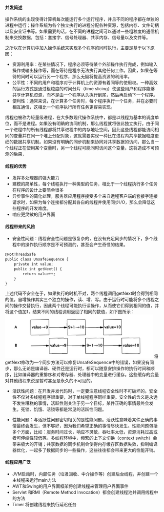 #### 并发简述
操作系统的出现使得计算机每次能运行多个运行程序，并且不同的程序都在单独的进程中运行；操作系统为各个独立执行的进程分配各种资源，包括内存、文件句柄以及安全证书等。如果需要的话，在不同的进程之间可以通过一些粗粒度的通信机制来交换数据，包括：套接字、信号处理器、共享内存、信号量以及文件等。

之所以在计算机中加入操作系统来实现多个程序的同时执行，主要是基于以下原因：
+ 资源利用率：在某些情况下，程序必须等待某个外部操作执行完成，例如输入操作或输出操作等，而在等待是程序无法执行其他任何工作。因此，如果在等待的同时可以运行另一个程序，那么无疑将提高资源的利用率。
+ 公平性：不同的用户和程序对于计算机上的资源有着同等的使用权。一种高效的运行方式是通过粗粒度的时间分片（time slicing）使这些用户和程序能够共享计算机资源，而不是由一个程序从头执行到尾，然后再启动下一个程序。
+ 便利性：通常来说，在计算多个任务时，每个程序执行一个任务，并在必要时相互通信，这相比一个程序执行所有任务更容易实现。

线程也被称为轻量级进程，在大多数现代操作系统中，都是以线程为基本的调度单位，而不是进程。如果没有明确的协同机制，那么线程就将彼此独立执行。由于同一个进程中的所有线程都将共享进程中的内存地址空间，因此这些线程都能访问相同的变量并在同一个堆上分配对象，这就需要实现一种比在进程内共享数据粒度更细的数据共享机制。如果没有明确的同步机制来协同对共享数据的访问，那么当一个线程正在使用某个变量时，另一个线程可能同时访问这个变量，这将造成不可预测的后果，
#### 线程的优势
+ 发挥多处理器的强大能力
+ 建模的简单性，每个线程执行一种类型的任务，相比于一个线程执行多个任务在程序的设计上要简单很多
+ 异步事件的简化处理，服务器应用程序接受多个来自远程客户端的套接字连接请求时，如果为每个连接都分配其各自的线程并使用同步I/O，那么会降低这些程序的开发难度。
+ 响应更灵敏的用户界面

#### 线程带来的风险
* 安全性问题：线程安全性问题是很复杂的，在没有充足同步的情况下，多个线程中的操作执行顺序是不可预测的，甚至会产生奇怪的结果。
```
@NotThreadSafe
public class UnsafeSequence {
    private int value;
    public int getNext() {
        return value++;
    }
}
```
上述代码不安全在于，如果执行的时机不对，两个线程调用getNext时会得到相同的值。自增操作其实三个独立的操作，读、增、写。由于运行时可能将多个线程之间的操作交替执行，因此两个线程可能执行读操作，从而使它们得到相同的值，并将这个值加1，结果不同的线程调用返回了相同的数值，如下图所示：
![image](https://raw.githubusercontent.com/zhao907219202/markdown/master/md-picture/multi-thread/multi-thread-1-0-20180508.png)
将getNext修改为一个同步方法可以修复UnsafeSequence中的错误，如果没有同步，那么无论是编译器、硬件还是运行时，都可以随意安排操作的执行时间和顺序，比如编译器的重排序和对寄存器、处理器中的变量进行缓存。这些缓存的变量对其他线程来说是暂时甚至是永久的不可见的。

* 活跃性问题：在开发并发代码时，一定要注意线程安全性时不可破坏的。安全性不仅对多线程程序很重要，对于单线程程序同样重要。安全性的含义是永远不发生糟糕的事情，活跃性则关注于另一个目标，某件正确的事情最终会发生。死锁、饥饿、活锁等都是常见的活跃性问题。

* 性能问题：与活跃性问题密切相关的是性能问题。活跃性意味着某件正确的事情最终会发生，但不够好，因为我们希望正确的事情尽快发生。性能问题包括多个方面，比如：服务时间过长，响应不灵敏，吞吐率太低，资源消耗过高或者可伸缩性较低等。多线程环境中，频繁的上下文切换（context switch）会带来极大的开销；共享数据的同步机制会使得内存缓存区数据失效，抑制编译器优化，一起多了数据同步的一些操作，这些往往都会带来更大的性能开销。

#### 线程应用广泛
+ JVM启动时，内部任务（垃圾回收、中介操作等）创建后台线程，并创建一个主线程来运行main方法
+ AWT和Swing的用户界面框架将创建线程来管理用户界面事件
+ Servlet 和RMI（Remote Method Invocation）都会创建线程池并调用线程中的方法
+ Timer 将创建线程来执行延迟任务

